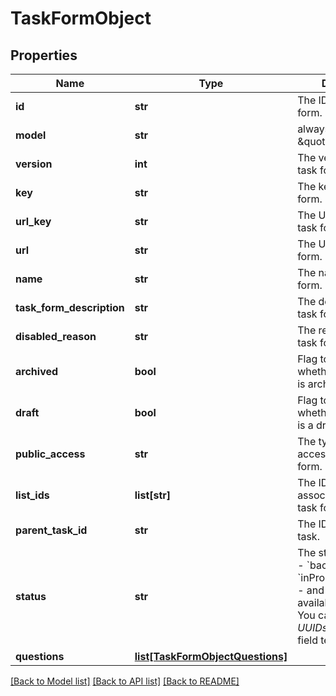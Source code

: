 # TaskFormObject

## Properties
Name | Type | Description | Notes
------------ | ------------- | ------------- | -------------
**id** | **str** | The ID of the task form. | [optional] 
**model** | **str** | always \&quot;taskForm\&quot; | [optional] 
**version** | **int** | The version of the task form. | [optional] 
**key** | **str** | The key of the task form. | [optional] 
**url_key** | **str** | The URL key of the task form. | [optional] 
**url** | **str** | The URL of the task form. | [optional] 
**name** | **str** | The name of the task form. | [optional] 
**task_form_description** | **str** | The description of the task form. | [optional] 
**disabled_reason** | **str** | The reason why the task form is disabled. | [optional] 
**archived** | **bool** | Flag to indicate whether the task form is archived. | [optional] 
**draft** | **bool** | Flag to indicate whether the task form is a draft. | [optional] 
**public_access** | **str** | The type of public access for the task form. | [optional] 
**list_ids** | **list[str]** | The IDs of the lists associated with the task form. | [optional] 
**parent_task_id** | **str** | The ID of the parent task. | [optional] 
**status** | **str** | The status of the task. - &#x60;backLog&#x60; - &#x60;inProgress&#x60; - &#x60;done&#x60; - and any *UUID* of available statuses. You can find the *UUIDs* through the field template API. | [optional] 
**questions** | [**list[TaskFormObjectQuestions]**](TaskFormObjectQuestions.md) |  | [optional] 

[[Back to Model list]](../README.md#documentation-for-models) [[Back to API list]](../README.md#documentation-for-api-endpoints) [[Back to README]](../README.md)

